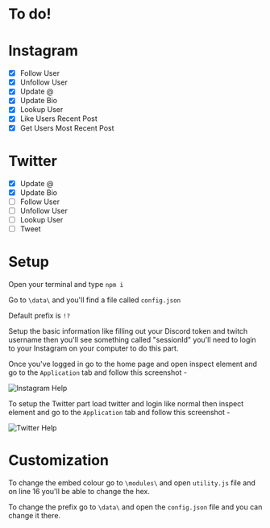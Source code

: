 # To do!

# Instagram

- [x] Follow User
- [x] Unfollow User
- [x] Update @
- [x] Update Bio
- [x] Lookup User
- [x] Like Users Recent Post
- [x] Get Users Most Recent Post

# Twitter

- [x] Update @
- [x] Update Bio
- [ ] Follow User
- [ ] Unfollow User
- [ ] Lookup User
- [ ] Tweet

# Setup

Open your terminal and type `npm i`

Go to `\data\` and you'll find a file called `config.json`

Default prefix is `!?`

Setup the basic information like filling out your Discord token and twitch username then you'll see something called "sessionId" you'll need to login to your Instagram on your computer to do this part.

Once you've logged in go to the home page and open inspect element and go to the `Application` tab and follow this screenshot - 

![Instagram Help](https://i.imgur.com/0AmEqCI.png)

To setup the Twitter part load twitter and login like normal then inspect element and go to the `Application` tab and follow this screenshot -

![Twitter Help](https://i.imgur.com/6zDps9E.png)

# Customization

To change the embed colour go to `\modules\` and open `utility.js` file and on line 16 you'll be able to change the hex.

To change the prefix go to `\data\` and open the `config.json` file and you can change it there.
